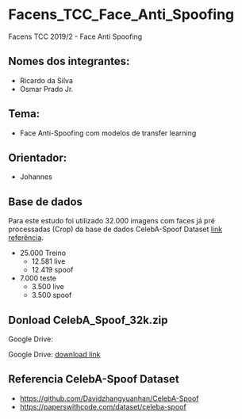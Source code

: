 # Facens_TCC_Face_Anti_Spoofing
Facens TCC 2019/2 - Face Anti Spoofing

## Nomes dos integrantes:

* Ricardo da Silva
* Osmar Prado Jr.

## Tema:

* Face Anti-Spoofing com modelos de transfer learning

## Orientador:
* Johannes

## Base de dados
Para este estudo foi utilizado 32.000 imagens com faces já pré processadas (Crop) da base de dados CelebA-Spoof Dataset [link referência](https://github.com/Davidzhangyuanhan/CelebA-Spoof).

* 25.000 Treino 
    * 12.581 live
    * 12.419 spoof
* 7.000 teste 
    * 3.500 live
    * 3.500 spoof

## Donload CelebA_Spoof_32k.zip
Google Drive: 

Google Drive: [download link](https://drive.google.com/file/d/1ZocQKFCabv4xbzDutmsa0wlkJQV6_DqT/view?usp=sharing)


## Referencia CelebA-Spoof Dataset 
* https://github.com/Davidzhangyuanhan/CelebA-Spoof
* https://paperswithcode.com/dataset/celeba-spoof
